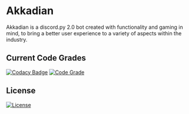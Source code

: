 # Akkadian
Akkadian is a discord.py 2.0 bot created with functionality and gaming in mind, to bring a better user experience to a variety of aspects within the industry.

## Current Code Grades

[![Codacy Badge](https://app.codacy.com/project/badge/Grade/2b86228cba9745ccb8d50b095ae9ab39)](https://www.codacy.com/gh/Pa-per/Akkadian/dashboard?utm_source=github.com&amp;utm_medium=referral&amp;utm_content=Pa-per/Akkadian&amp;utm_campaign=Badge_Grade)
[![Code Grade](https://api.codiga.io/project/33278/score/svg)](https://www.codiga.io)

## License

[![License](https://img.shields.io/badge/License-GPL--3.0-blue)](#license)
